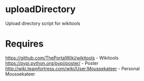 uploadDirectory
===============

Upload directory script for wikitools

Requires
===============
https://github.com/ThePortalWiki/wikitools - Wikitools
https://pypi.python.org/pypi/poster/ - Poster
http://wiki.teamfortress.com/wiki/User:Moussekateer - Personal Moussekateer
